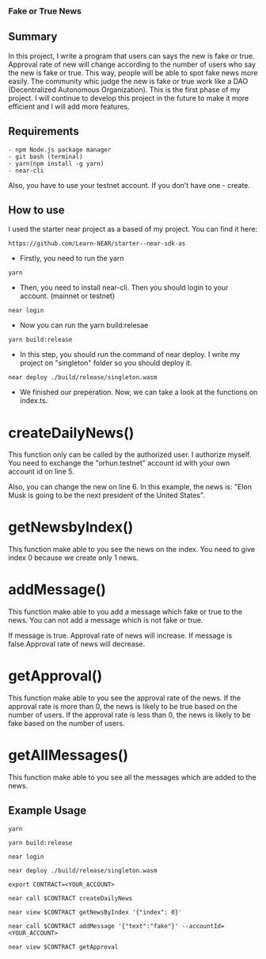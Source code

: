 ### Fake or True News
 
## Summary

In this project, I write a program that users can says the new is fake or true. Approval rate of new will change according to the number of users who say the new is fake or true. This way, people will be able to spot fake news more easily. The community whic judge the new is fake or true work like a DAO (Decentralized Autonomous Organization). This is the first phase of my project. I will continue to develop this project in the future to make it more efficient and I will add more features.

## Requirements

```
- npm Node.js package manager
- git bash (terminal)
- yarn(npm install -g yarn)
- near-cli
```	

Also, you have to use your testnet account. If you don’t have one - create.

## How to use

I used the starter near project as a based of my project. You can find it here:

```	
https://github.com/Learn-NEAR/starter--near-sdk-as
```

- Firstly, you need to run the yarn

```
yarn
```

- Then, you need to install near-cli. Then you should login to your account. (mainnet or testnet)

```
near login
```

- Now you can run the yarn build:relesae
    
```
yarn build:release
```

- In this step, you should  run the command of near deploy. I write my project on "singleton" folder so you should deploy it.

```
near deploy ./build/release/singleton.wasm
```

- We finished our preperation. Now, we can take a look at the functions on index.ts.

# createDailyNews()

This function only can be called by the authorized user. I authorize myself. You need to exchange the "orhun.testnet" account id with your own account id on line 5.

Also, you can change the new on line 6. In this example, the news is: "Elon Musk is going to be the next president of the United States".

# getNewsbyIndex()

This function make able to you see the news on the index. You need to give index 0 because we create only 1 news.

# addMessage()

This function make able to you add a message which fake or true to the news. You can not add a message which is not fake or true. 

If message is true. Approval rate of news will increase. If message is false.Approval rate of news will decrease.

# getApproval()

This function make able to you see the approval rate of the news. If the approval rate is more than 0, the news is likely to be true based on the number of users. If the approval rate is less than 0, the news is likely to be fake based on the number of users.

# getAllMessages()

This function make able to you see all the messages which are added to the news.

## Example Usage

```
yarn

yarn build:release

near login

near deploy ./build/release/singleton.wasm

export CONTRACT=<YOUR_ACCOUNT>

near call $CONTRACT createDailyNews

near view $CONTRACT getNewsByIndex '{"index": 0}'

near call $CONTRACT addMessage '{"text":"fake"}' --accountId=<YOUR_ACCOUNT>

near view $CONTRACT getApproval
```
